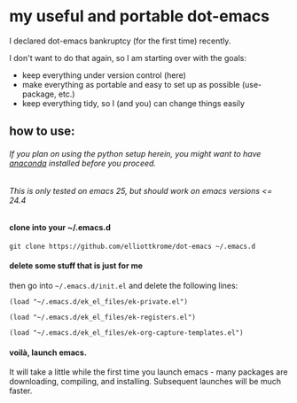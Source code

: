 # my useful and portable dot-emacs
I declared dot-emacs bankruptcy (for the first time) recently.

I don't want to do that again, so I am starting over with the goals:
- keep everything under version control (here)
- make everything as portable and easy to set up as possible (use-package, etc.)
- keep everything tidy, so I (and you) can change things easily

## how to use:
###### If you plan on using the python setup herein, you might want to have [anaconda](https://www.continuum.io/downloads) installed before you proceed.
###### This is only tested on emacs 25, but should work on emacs versions <= 24.4

#### clone into your ~/.emacs.d

`git clone https://github.com/elliottkrome/dot-emacs ~/.emacs.d`

#### delete some stuff that is just for me
then go into `~/.emacs.d/init.el` and delete the following lines:

`(load "~/.emacs.d/ek_el_files/ek-private.el")`

`(load "~/.emacs.d/ek_el_files/ek-registers.el")`

`(load "~/.emacs.d/ek_el_files/ek-org-capture-templates.el")`

#### voilà, launch emacs.

It will take a little while the first time you launch emacs - many packages are downloading, compiling, and installing. Subsequent launches will be much faster.
